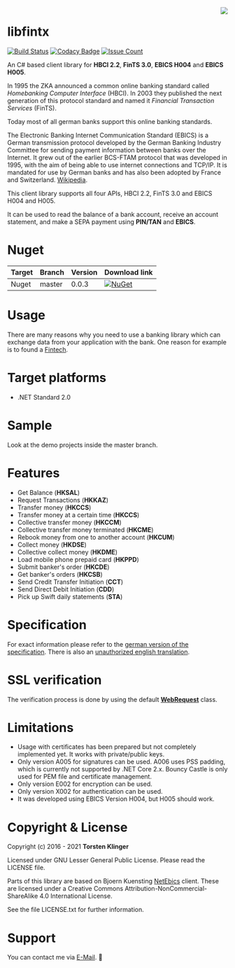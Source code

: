 <img src="https://github.com/mrklintscher/libfintx/blob/master/res/logo.png" align="right">

# libfintx

[![Build Status](https://travis-ci.org/libfintx/libfintx.svg?branch=master)](https://travis-ci.org/libfintx/libfintx)
[![Codacy Badge](https://api.codacy.com/project/badge/Grade/928e912657d44a6090d329343aa13346)](https://www.codacy.com/app/torsten-klinger/libfintx?utm_source=github.com&amp;utm_medium=referral&amp;utm_content=mrklintscher/libfintx&amp;utm_campaign=badger)
[![Issue Count](https://codeclimate.com/github/libfintx/libfintx/badges/issue_count.svg)](https://codeclimate.com/github/libfintx/libfintx)

An C# based client library for **HBCI 2.2**, **FinTS 3.0**, **EBICS H004** and **EBICS H005**.

In 1995 the ZKA announced a common online banking standard called *Homebanking Computer Interface* (HBCI). In 2003 they published the next generation of this protocol standard and named it *Financial Transaction Services* (FinTS).

Today most of all german banks support this online banking standards.

The Electronic Banking Internet Communication Standard (EBICS) is a German transmission protocol developed by the German Banking Industry Committee for sending payment information between banks over the Internet. It grew out of the earlier BCS-FTAM protocol that was developed in 1995, with the aim of being able to use internet connections and TCP/IP. It is mandated for use by German banks and has also been adopted by France and Switzerland. [Wikipedia](https://en.wikipedia.org/wiki/Electronic_Banking_Internet_Communication_Standard).

This client library supports all four APIs, HBCI 2.2, FinTS 3.0 and EBICS H004 and H005.

It can be used to read the balance of a bank account, receive an account statement, and make a SEPA payment using **PIN/TAN** and **EBICS**.

# Nuget

| Target | Branch | Version | Download link |
| ------ | ------ | ------ | ------ |
| Nuget | master | 0.0.3 | [![NuGet](https://img.shields.io/badge/nuget-v0.0.3-blue)](https://www.nuget.org/packages/libfintx/) |

# Usage

There are many reasons why you need to use a banking library which can exchange data from your application with the bank. One reason for example is to found a [Fintech](https://de.wikipedia.org/wiki/Finanztechnologie).

# Target platforms

* .NET Standard 2.0

# Sample

Look at the demo projects inside the master branch.

# Features

* Get Balance (**HKSAL**)
* Request Transactions (**HKKAZ**)
* Transfer money (**HKCCS**)
* Transfer money at a certain time (**HKCCS**)
* Collective transfer money (**HKCCM**)
* Collective transfer money terminated (**HKCME**)
* Rebook money from one to another account (**HKCUM**)
* Collect money (**HKDSE**)
* Collective collect money (**HKDME**)
* Load mobile phone prepaid card (**HKPPD**)
* Submit banker's order (**HKCDE**)
* Get banker's orders (**HKCSB**)
* Send Credit Transfer Initiation (**CCT**)
* Send Direct Debit Initiation (**CDD**)
* Pick up Swift daily statements (**STA**)

# Specification

For exact information please refer to the [german version of the specification](http://www.hbci-zka.de/spec/spezifikation.htm). There is
also an [unauthorized english translation](http://www.hbci-zka.de/english/specification/engl_2_2.htm).

# SSL verification

The verification process is done by using the default [**WebRequest**](https://msdn.microsoft.com/de-de/library/system.net.webrequest(v=vs.110).aspx) class.

# Limitations

* Usage with certificates has been prepared but not completely implemented yet. It works with private/public keys.
* Only version A005 for signatures can be used. A006 uses PSS padding, which is currently not supported by .NET Core 2.x. Bouncy Castle is only used for PEM file and certificate management.
* Only version E002 for encryption can be used.
* Only version X002 for authentication can be used.
* It was developed using EBICS Version H004, but H005 should work.

# Copyright & License

Copyright (c) 2016 - 2021 **Torsten Klinger**

Licensed under GNU Lesser General Public License. Please read the LICENSE file.

Parts of this library are based on Bjoern Kuensting [NetEbics](https://github.com/hohlerde/NetEbics) client. These are licensed under a Creative Commons Attribution-NonCommercial-ShareAlike 4.0 International License.

See the file LICENSE.txt for further information.

# Support

You can contact me via [E-Mail](mailto:torsten.klinger@googlemail.com). 💬
